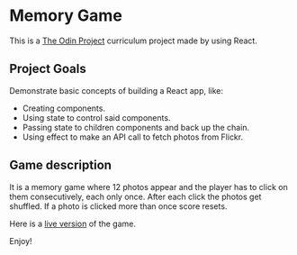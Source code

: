 # Memory Game

This is a [The Odin Project](https://www.theodinproject.com/lessons/react-new-memory-card) curriculum project made by using React.

## Project Goals

Demonstrate basic concepts of building a React app, like:

- Creating components.
- Using state to control said components.
- Passing state to children components and back up the chain.
- Using effect to make an API call to fetch photos from Flickr.

## Game description

It is a memory game where 12 photos appear and the player has to click on them consecutively, each only once. After each click the photos get shuffled. If a photo is clicked more than once score resets.

Here is a [live version](https://deluxe-pastelito-751e93.netlify.app/) of the game.

Enjoy!
